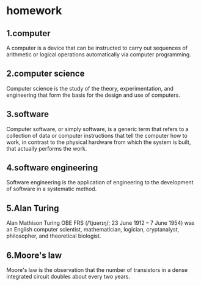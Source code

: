 

# homework
## 1.computer
A computer is a device that can be instructed to carry out sequences of arithmetic or logical operations automatically via computer programming. 
## 2.computer science
Computer science is the study of the theory, experimentation, and engineering that form the basis for the design and use of computers.
## 3.software
Computer software, or simply software, is a generic term that refers to a collection of data or computer instructions that tell the computer how to work, in contrast to the physical hardware from which the system is built, that actually performs the work.
## 4.software engineering
Software engineering is the application of engineering to the development of software in a systematic method.
## 5.Alan Turing
Alan Mathison Turing OBE FRS (/ˈtjʊərɪŋ/; 23 June 1912 – 7 June 1954) was an English computer scientist, mathematician, logician, cryptanalyst, philosopher, and theoretical biologist.
## 6.Moore's law
Moore's law is the observation that the number of transistors in a dense integrated circuit doubles about every two years. 